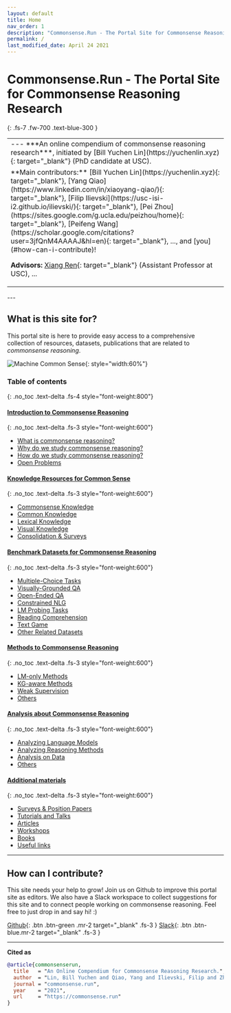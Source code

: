 ```yaml
---
layout: default
title: Home
nav_order: 1
description: "Commonsense.Run - The Portal Site for Commonsense Reasoning Research"
permalink: /
last_modified_date: April 24 2021
---
```


# Commonsense.Run - The Portal Site for Commonsense Reasoning Research
{: .fs-7 .fw-700 .text-blue-300 }

<table>
<tr><td markdown="block" class="fs-4">
--- ***An online compendium of commonsense reasoning research***, initiated by [Bill Yuchen Lin](https://yuchenlin.xyz){: target="_blank"} (PhD candidate at USC).
</td></tr>
<tr><td markdown="block" class="fs-4">
**Main contributors:** [Bill Yuchen Lin](https://yuchenlin.xyz){: target="_blank"}, [Yang Qiao](https://www.linkedin.com/in/xiaoyang-qiao/){: target="_blank"}, [Filip Ilievski](https://usc-isi-i2.github.io/ilievski/){: target="_blank"}, [Pei Zhou](https://sites.google.com/g.ucla.edu/peizhou/home){: target="_blank"}, [Peifeng Wang](https://scholar.google.com/citations?user=3jfQnM4AAAAJ&hl=en){: target="_blank"}, ..., and [you](#how-can-i-contribute)!

**Advisors:** [Xiang Ren](http://ink-ron.usc.edu/xiangren/){: target="_blank"} (Assistant Professor at USC),  ...
</td></tr>
</table>
---

## What is this site for?
This portal site is here to provide easy access to a comprehensive collection of resources, datasets, publications that are related to *commonsense reasoning*. 


![Machine Common Sense](https://www.darpa.mil/DDM_Gallery/teaching-machines-619-316.jpg){: style="width:60%"}



### Table of contents
{: .no_toc .text-delta .fs-4 style="font-weight:800"}

#### [Introduction to Commonsense Reasoning](/intro/)
{: .no_toc .text-delta .fs-3 style="font-weight:600"}
<ul id="markdown-toc"> <li><a href="/intro/#what-is-commonsense-reasoning" id="markdown-toc-what-is-commonsense-reasoning">What is commonsense reasoning?</a></li> <li><a href="/intro/#why-do-we-study-commonsense-reasoning" id="markdown-toc-why-do-we-study-commonsense-reasoning">Why do we study commonsense reasoning?</a></li> <li><a href="/intro/#how-do-we-study-commonsense-reasoning" id="markdown-toc-how-do-we-study-commonsense-reasoning">How do we study commonsense reasoning?</a></li> <li><a href="/intro/#open-problems" id="markdown-toc-open-problems">Open Problems</a></li> </ul>

#### [Knowledge Resources for Common Sense](/resources/)
{: .no_toc .text-delta .fs-3 style="font-weight:600"}
<ul id="markdown-toc"> <li><a href="/resources/#commonsense-knowledge" id="markdown-toc-commonsense-knowledge">Commonsense Knowledge</a></li> <li><a href="/resources/#common-knowledge" id="markdown-toc-common-knowledge">Common Knowledge</a></li> <li><a href="/resources/#lexical-knowledge" id="markdown-toc-lexical-knowledge">Lexical Knowledge</a></li> <li><a href="/resources/#visual-knowledge" id="markdown-toc-visual-knowledge">Visual Knowledge</a></li> <li><a href="/resources/#consolidation--surveys" id="markdown-toc-consolidation--surveys">Consolidation &amp; Surveys</a></li> </ul>

#### [Benchmark Datasets for Commonsense Reasoning](/datasets/)
{: .no_toc .text-delta .fs-3 style="font-weight:600"}
<ul id="markdown-toc"> <li><a href="/datasets/#multiple-choice-tasks" id="markdown-toc-multiple-choice-tasks">Multiple-Choice Tasks</a></li> <li><a href="/datasets/#visually-grounded-qa" id="markdown-toc-visually-grounded-qa">Visually-Grounded QA</a></li> <li><a href="/datasets/#open-ended-qa" id="markdown-toc-open-ended-qa">Open-Ended QA</a></li> <li><a href="/datasets/#constrained-nlg" id="markdown-toc-constrained-nlg">Constrained NLG</a></li> <li><a href="/datasets/#lm-probing-tasks" id="markdown-toc-lm-probing-tasks">LM Probing Tasks</a></li> <li><a href="/datasets/#reading-comprehension" id="markdown-toc-reading-comprehension">Reading Comprehension</a></li> <li><a href="/datasets/#text-game" id="markdown-toc-text-game">Text Game</a></li> <li><a href="/datasets/#other-related-datasets" id="markdown-toc-other-related-datasets">Other Related Datasets</a></li> </ul>



#### [Methods to Commonsense Reasoning](/methods/)
{: .no_toc .text-delta .fs-3 style="font-weight:600"}
<ul id="markdown-toc"> <li><a href="/methods/#lm-only-methods" id="markdown-toc-lm-only-methods">LM-only Methods</a></li> <li><a href="/methods/#kg-aware-methods" id="markdown-toc-kg-aware-methods">KG-aware Methods</a></li> <li><a href="/methods/#weak-supervision" id="markdown-toc-weak-supervision">Weak Supervision</a></li> <li><a href="/methods/#others" id="markdown-toc-others">Others</a></li> </ul>

#### [Analysis about Commonsense Reasoning](/analysis/)
{: .no_toc .text-delta .fs-3 style="font-weight:600"}
<ul id="markdown-toc"> <li><a href="/analysis/#analyzing-language-models" id="markdown-toc-analyzing-language-models">Analyzing Language Models</a></li> <li><a href="/analysis/#analyzing-reasoning-methods" id="markdown-toc-analyzing-reasoning-methods">Analyzing Reasoning Methods</a></li> <li><a href="/analysis/#analysis-on-data" id="markdown-toc-analysis-on-data">Analysis on Data</a></li> <li><a href="/analysis/#others" id="markdown-toc-others">Others</a></li> </ul>

#### [Additional materials](/misc/)
{: .no_toc .text-delta .fs-3 style="font-weight:600"}
<ul id="markdown-toc"> <li><a href="/misc/#surveys--position-papers" id="markdown-toc-surveys--position-papers">Surveys &amp; Position Papers</a></li> <li><a href="/misc/#tutorials-and-talks" id="markdown-toc-tutorials-and-talks">Tutorials and Talks</a></li> <li><a href="/misc/#articles" id="markdown-toc-articles">Articles</a></li> <li><a href="/misc/#workshops" id="markdown-toc-workshops">Workshops</a></li> <li><a href="/misc/#books" id="markdown-toc-books">Books</a></li> <li><a href="/misc/#useful-links" id="markdown-toc-useful-links">Useful links</a></li> </ul>

---

## How can I contribute?
This site needs your help to grow! 
Join us on Github to improve this portal site as editors. We also have a Slack workspace to collect suggestions for this site and to connect people working on commonsense reasoning. Feel free to just drop in and say hi! :)

[Github](https://github.com/OpenCommonSense/CommonSensePortalSite){: .btn .btn-green .mr-2 target="_blank" .fs-3 }  [Slack](https://join.slack.com/t/opencommonsense/shared_invite/zt-odc5euyf-HXyMjROwwsH2wbc0poCAFg){: .btn .btn-blue.mr-2 target="_blank" .fs-3 } 


--- 

**Cited as**
```bib
@article{commonsenserun,
  title   = "An Online Compendium for Commonsense Reasoning Research.",
  author  = "Lin, Bill Yuchen and Qiao, Yang and Ilievski, Filip and Zhou, Pei and Wang, Peifeng and Ren, Xiang", 
  journal = "commonsense.run",
  year    = "2021",
  url     = "https://commonsense.run"
}
```